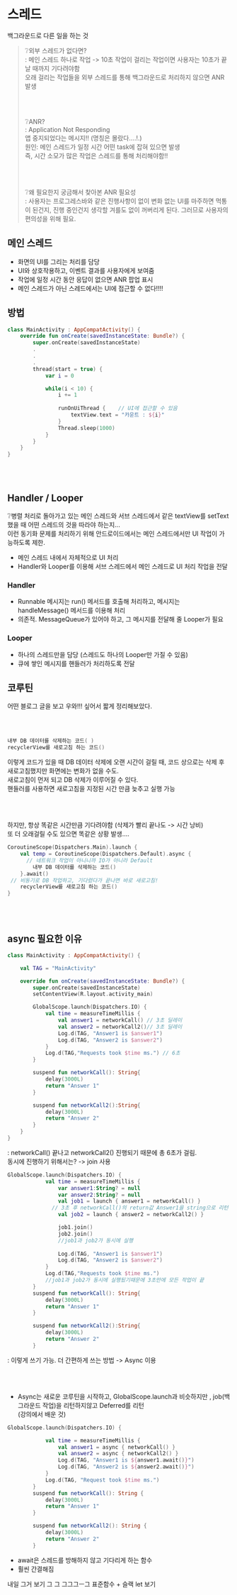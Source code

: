 # 스레드

백그라운드로  다른 일을 하는 것

> ❔외부 스레드가 없다면?  
> : 메인 스레드 하나로 작업 -> 10초 작업이 걸리는 작업이면 사용자는 10초가 끝날 때까지 기다려야함  
> 오래 걸리는 작업들을 외부 스레드를 통해 백그라운드로 처리하지 않으면 ANR 발생
>
> <br></br>
>
> ❔ANR?  
> : Application Not Responding  
> 앱 중지되었다는 메시지!! (명칭은 몰랐다....!.)  
> 원인: 메인 스레드가 일정 시간 어떤 task에 잡혀 있으면 발생  
> 즉, 시간 소모가 많은 작업은 스레드를 통해 처리해야함!!  
>
> <br></br>
>
> ❔왜 필요한지 궁금해서 찾아본  ANR 필요성  
> : 사용자는 프로그레스바와 같은 진행사항이 없이 변화 없는 UI를 마주하면 먹통이 된건지, 진행 중인건지 생각할 겨를도 없이 꺼버리게 된다. 그러므로 사용자의 편의성을 위해 필요.

## 메인 스레드

- 화면의 UI를 그리는 처리를 담당
- UI와 상호작용하고, 이벤트 결과를 사용자에게 보여줌
- 작업에 일정 시간 동안 응답이 없으면 ANR 팝업 표시
- 메인 스레드가 아닌 스레드에서는 UI에 접근할 수 없다!!!!

 ## 방법

```kotlin
class MainActivity : AppCompatActivity() {
    override fun onCreate(savedInstanceState: Bundle?) {
        super.onCreate(savedInstanceState)
        .
        .
        .
        thread(start = true) { 
            var i = 0

            while(i < 10) {
                i += 1
                
                runOnUiThread {    // UI에 접근할 수 있음
                    textView.text = "카운트 : ${i}"
                }
                Thread.sleep(1000)
            }
        }
    }
}
```

<br></br>

## Handler / Looper

❔병렬 처리로 돌아가고 있는 메인 스레드와 서브 스레드에서 같은 textView를 setText했을 때 어떤 스레드의 것을 따라야 하는지...  
이런 동기화 문제를 처리하기 위해 안드로이드에서는 메인 스레드에서만 UI 작업이 가능하도록 제한.  

- 메인 스레드 내에서 자체적으로 UI 처리
- Handler와 Looper를 이용해 서브 스레드에서 메인 스레드로 UI 처리 작업을 전달

### Handler

- Runnable 메시지는 run() 메서드를 호출해 처리하고, 메시지는 handleMessage() 메서드를 이용해 처리
- 의존적. MessageQueue가 있어야 하고, 그 메시지를 전달해 줄 Looper가 필요 

### Looper

- 하나의 스레드만을 담당 (스레드도 하나의 Looper만 가질 수 있음)
- 큐에 쌓인 메시지를 핸들러가 처리하도록 전달

## 코루틴

어떤 블로그 글을 보고 우와!!! 싶어서 짧게 정리해보았다.

<br></br>

```kotlin
내부 DB 데이터를 삭제하는 코드( )
recyclerView를 새로고침 하는 코드()
```

이렇게 코드가 있을 때 DB 데이터 삭제에 오랜 시간이 걸릴 때, 코드 상으로는 삭제 후 새로고침했지만  화면에는 변화가 없을 수도.  
새로고침이 먼저 되고 DB 삭제가 이루어질 수 있다.  
핸들러를 사용하면 새로고침을 지정된 시간 만큼 늦추고 실행 가능  

<br></br>

하지만, 항상 똑같은 시간만큼 기다려야함 (삭제가 빨리 끝나도 -> 시간 낭비)  
또 더 오래걸릴 수도 있으면 똑같은 상황 발생....  

```kotlin
CoroutineScope(Dispatchers.Main).launch {
    val temp = CoroutineScope(Dispatchers.Default).async { 
      // 네트워크 작업이 아니니까 IO가 아니라 Default
        내부 DB 데이터를 삭제하는 코드()
    }.await()
 // 비동기로 DB 작업하고, 기다렸다가 끝나면 바로 새로고침!
    recyclerView를 새로고침 하는 코드()
}
```

<br></br>

## async 필요한 이유

```kotlin
class MainActivity : AppCompatActivity() {

    val TAG = "MainActivity"

    override fun onCreate(savedInstanceState: Bundle?) {
        super.onCreate(savedInstanceState)
        setContentView(R.layout.activity_main)

        GlobalScope.launch(Dispatchers.IO) {
            val time = measureTimeMillis {
                val answer1 = networkCall() // 3초 딜레이
                val answer2 = networkCall2()// 3초 딜레이
                Log.d(TAG, "Answer1 is $answer1")
                Log.d(TAG, "Answer2 is $answer2")
            }
            Log.d(TAG,"Requests took $time ms.") // 6초
        }

        suspend fun networkCall(): String{
            delay(3000L)
            return "Answer 1"
        }

        suspend fun networkCall2():String{
            delay(3000L)
            return "Answer 2"
        }
    }
}
```

: networkCall() 끝나고 networkCall2() 진행되기 때문에 총 6초가 걸림.  
동시에 진행하기 위해서는? -> join 사용

```kotlin
GlobalScope.launch(Dispatchers.IO) {
            val time = measureTimeMillis {
                var answer1:String? = null
                var answer2:String? = null
                val job1 = launch { answer1 = networkCall() }
              // 3초 후 networkCall()의 return값 Answer1을 string으로 리턴
                val job2 = launch { answer2 = networkCall2() }

                job1.join()
                job2.join()
                //job1과 job2가 동시에 실행
              
                Log.d(TAG, "Answer1 is $answer1")
                Log.d(TAG, "Answer2 is $answer2")
            }
            Log.d(TAG,"Requests took $time ms.")
            //job1과 job2가 동시에 실행됬기때문에 3초만에 모든 작업이 끝
        }
        suspend fun networkCall(): String{
            delay(3000L)
            return "Answer 1"
        }

        suspend fun networkCall2():String{
            delay(3000L)
            return "Answer 2"
        }
```

: 이렇게 쓰기 가능. 더 간편하게 쓰는 방법 -> Async 이용

<br></br>

- Async는 새로운 코루틴을 시작하고, GlobalScope.launch과 비슷하지만 ,  job(백그라운드 작업)을 리턴하지않고 Deferred를 리턴  
  (강의에서 배운 것)  

```kotlin
GlobalScope.launch(Dispatchers.IO) {

            val time = measureTimeMillis {
                val answer1 = async { networkCall() }
                val answer2 = async { networkCall2() }
                Log.d(TAG, "Answer1 is ${answer1.await()}")
                Log.d(TAG, "Answer2 is ${answer2.await()}")
            }
            Log.d(TAG, "Request took $time ms.")
        }
        suspend fun networkCall(): String {
            delay(3000L)
            return "Answer 1"
        }

        suspend fun networkCall2(): String {
            delay(3000L)
            return "Answer 2"
        }
```

- await은 스레드를 방해하지 않고 기다리게 하는 함수
- 훨씬 간결해짐

내일 그거 보기 그 그 그그그ㅡ그 표준함수 + 슬랙 let 보기
